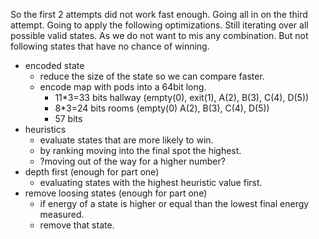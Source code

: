 So the first 2 attempts did not work fast enough. Going all in on the third attempt.
Going to apply the following optimizations. Still iterating over all possible valid states.
As we do not want to mis any combination. But not following states that have no chance of winning.

- encoded state
  - reduce the size of the state so we can compare faster.
  - encode map with pods into a 64bit long.
    - 11*3=33 bits hallway (empty(0), exit(1), A(2), B(3), C(4), D(5))
    - 8*3=24 bits rooms (empty(0) A(2), B(3), C(4), D(5))
    - 57 bits
- heuristics
  - evaluate states that are more likely to win.
  - by ranking moving into the final spot the highest.
  - ?moving out of the way for a higher number?
- depth first (enough for part one)
  - evaluating states with the highest heuristic value first.
- remove loosing states (enough for part one)
  - if energy of a state is higher or equal than the lowest final energy measured. 
  - remove that state.
